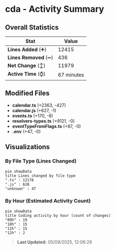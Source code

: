 # cda - Activity Summary 

## Overall Statistics

| Stat                   | Value                                                             |
| ---------------------- | ----------------------------------------------------------------- |
| **Lines Added** (➕)   | 12415                                          |
| **Lines Removed** (➖) | 436                                        |
| **Net Change** (↕)    | 11979                |
| **Active Time** (⌚)   | 67 minutes |


## Modified Files
- **calendar.ts** (+2363, -427)
- **calendar.js** (+627, -1)
- **events.ts** (+170, -8)
- **resolvers-types.ts** (+9121, -0)
- **eventTypeFromFlags.ts** (+87, -0)
- **.env** (+47, -0)

## Visualizations

### By File Type (Lines Changed)

```mermaid
pie showData
title Lines changed by file type
".ts" : 12176
".js" : 628
"unknown" : 47
```

### By Hour (Estimated Activity Count)

```mermaid
pie showData
title Coding activity by hour (count of changes)
"09h" : 19
"10h" : 15
"11h" : 15
"12h" : 2
```


> **Last Updated:** 05/09/2025, 12:06:29